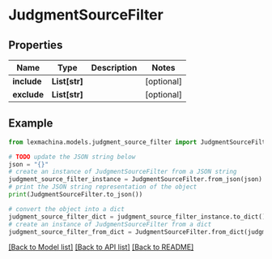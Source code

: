 # JudgmentSourceFilter


## Properties

Name | Type | Description | Notes
------------ | ------------- | ------------- | -------------
**include** | **List[str]** |  | [optional] 
**exclude** | **List[str]** |  | [optional] 

## Example

```python
from lexmachina.models.judgment_source_filter import JudgmentSourceFilter

# TODO update the JSON string below
json = "{}"
# create an instance of JudgmentSourceFilter from a JSON string
judgment_source_filter_instance = JudgmentSourceFilter.from_json(json)
# print the JSON string representation of the object
print(JudgmentSourceFilter.to_json())

# convert the object into a dict
judgment_source_filter_dict = judgment_source_filter_instance.to_dict()
# create an instance of JudgmentSourceFilter from a dict
judgment_source_filter_from_dict = JudgmentSourceFilter.from_dict(judgment_source_filter_dict)
```
[[Back to Model list]](../README.md#documentation-for-models) [[Back to API list]](../README.md#documentation-for-api-endpoints) [[Back to README]](../README.md)


